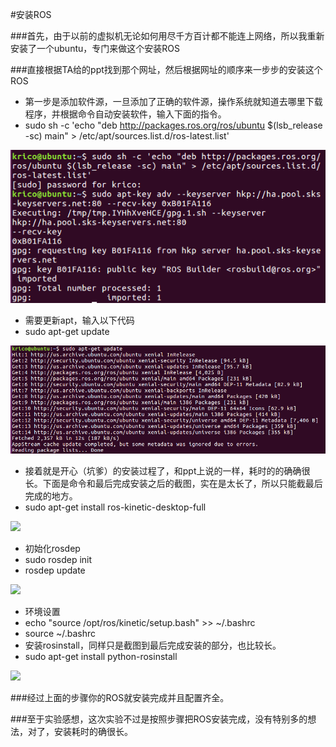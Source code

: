 #安装ROS

###首先，由于以前的虚拟机无论如何用尽千方百计都不能连上网络，所以我重新安装了一个ubuntu，专门来做这个安装ROS

###直接根据TA给的ppt找到那个网址，然后根据网址的顺序来一步步的安装这个ROS
* 第一步是添加软件源，一旦添加了正确的软件源，操作系统就知道去哪里下载程序，并根据命令自动安装软件，输入下面的指令。
* sudo sh -c 'echo "deb http://packages.ros.org/ros/ubuntu $(lsb_release -sc) main" > /etc/apt/sources.list.d/ros-latest.list'

![](https://github.com/KRICOK/ES2016_14353393/blob/master/first.png?raw=true)

* 需要更新apt，输入以下代码
* sudo apt-get update

![](https://github.com/KRICOK/ES2016_14353393/blob/master/second.png?raw=true)

* 接着就是开心（坑爹）的安装过程了，和ppt上说的一样，耗时的的确确很长。下面是命令和最后完成安装之后的截图，实在是太长了，所以只能截最后完成的地方。
* sudo apt-get install ros-kinetic-desktop-full

![](https://d17oy1vhnax1f7.cloudfront.net/items/1H0A2H2y1141280X3y07/three.png?v=ac1bb01d)

* 初始化rosdep
* sudo rosdep init
* rosdep update

![](https://d17oy1vhnax1f7.cloudfront.net/items/2E392k041V0W442F1I2r/4.png?v=4284cceb)

* 环境设置
* echo "source /opt/ros/kinetic/setup.bash" >> ~/.bashrc 
* source ~/.bashrc
* 安装rosinstall，同样只是截图到最后完成安装的部分，也比较长。
* sudo apt-get install python-rosinstall

![](https://d17oy1vhnax1f7.cloudfront.net/items/2G3P0k1o1F3h3R3e2Z1r/5.png?v=8761b1c6)

###经过上面的步骤你的ROS就安装完成并且配置齐全。

###至于实验感想，这次实验不过是按照步骤把ROS安装完成，没有特别多的想法，对了，安装耗时的确很长。
